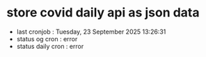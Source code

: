 # store covid daily api as json data

- last cronjob : Tuesday, 23 September 2025 13:26:31
- status og cron : error
- status daily cron : error
      
      